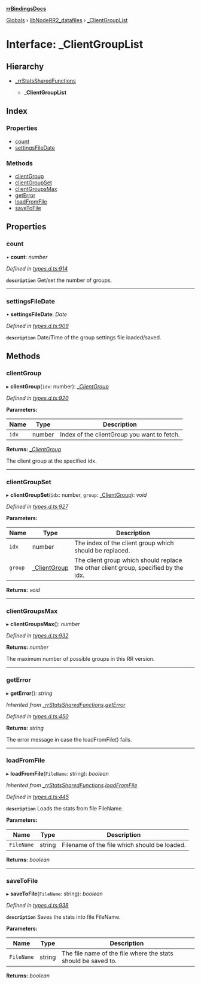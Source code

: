 **[rrBindingsDocs](../README.md)**

[Globals](../README.md) › [libNodeRR2_datafiles](../modules/libnoderr2_datafiles.md) › [_ClientGroupList](libnoderr2_datafiles._clientgrouplist.md)

# Interface: _ClientGroupList

## Hierarchy

* [_rrStatsSharedFunctions](libnoderr2_datafiles._rrstatssharedfunctions.md)

  * **_ClientGroupList**

## Index

### Properties

* [count](libnoderr2_datafiles._clientgrouplist.md#count)
* [settingsFileDate](libnoderr2_datafiles._clientgrouplist.md#settingsfiledate)

### Methods

* [clientGroup](libnoderr2_datafiles._clientgrouplist.md#clientgroup)
* [clientGroupSet](libnoderr2_datafiles._clientgrouplist.md#clientgroupset)
* [clientGroupsMax](libnoderr2_datafiles._clientgrouplist.md#clientgroupsmax)
* [getError](libnoderr2_datafiles._clientgrouplist.md#geterror)
* [loadFromFile](libnoderr2_datafiles._clientgrouplist.md#loadfromfile)
* [saveToFile](libnoderr2_datafiles._clientgrouplist.md#savetofile)

## Properties

###  count

• **count**: *number*

*Defined in [types.d.ts:914](https://github.com/Novalis15/rrBindings/blob/33d8d78/nodeJS/lx64/v6/types.d.ts#L914)*

**`description`** Get/set the number of groups.

___

###  settingsFileDate

• **settingsFileDate**: *Date*

*Defined in [types.d.ts:909](https://github.com/Novalis15/rrBindings/blob/33d8d78/nodeJS/lx64/v6/types.d.ts#L909)*

**`description`** Date/Time of the group settings file loaded/saved.

## Methods

###  clientGroup

▸ **clientGroup**(`idx`: number): *[_ClientGroup](libnoderr2_datafiles._clientgroup.md)*

*Defined in [types.d.ts:920](https://github.com/Novalis15/rrBindings/blob/33d8d78/nodeJS/lx64/v6/types.d.ts#L920)*

**Parameters:**

Name | Type | Description |
------ | ------ | ------ |
`idx` | number | Index of the clientGroup you want to fetch. |

**Returns:** *[_ClientGroup](libnoderr2_datafiles._clientgroup.md)*

The client group at the specified idx.

___

###  clientGroupSet

▸ **clientGroupSet**(`idx`: number, `group`: [_ClientGroup](libnoderr2_datafiles._clientgroup.md)): *void*

*Defined in [types.d.ts:927](https://github.com/Novalis15/rrBindings/blob/33d8d78/nodeJS/lx64/v6/types.d.ts#L927)*

**Parameters:**

Name | Type | Description |
------ | ------ | ------ |
`idx` | number | The index of the client group which should be replaced. |
`group` | [_ClientGroup](libnoderr2_datafiles._clientgroup.md) | The client group which should replace the other client group, specified by the idx.  |

**Returns:** *void*

___

###  clientGroupsMax

▸ **clientGroupsMax**(): *number*

*Defined in [types.d.ts:932](https://github.com/Novalis15/rrBindings/blob/33d8d78/nodeJS/lx64/v6/types.d.ts#L932)*

**Returns:** *number*

The maximum number of possible groups in this RR version.

___

###  getError

▸ **getError**(): *string*

*Inherited from [_rrStatsSharedFunctions](libnoderr2_datafiles._rrstatssharedfunctions.md).[getError](libnoderr2_datafiles._rrstatssharedfunctions.md#geterror)*

*Defined in [types.d.ts:450](https://github.com/Novalis15/rrBindings/blob/33d8d78/nodeJS/lx64/v6/types.d.ts#L450)*

**Returns:** *string*

The error message in case the loadFromFile() fails.

___

###  loadFromFile

▸ **loadFromFile**(`FileName`: string): *boolean*

*Inherited from [_rrStatsSharedFunctions](libnoderr2_datafiles._rrstatssharedfunctions.md).[loadFromFile](libnoderr2_datafiles._rrstatssharedfunctions.md#loadfromfile)*

*Defined in [types.d.ts:445](https://github.com/Novalis15/rrBindings/blob/33d8d78/nodeJS/lx64/v6/types.d.ts#L445)*

**`description`** Loads the stats from file FileName.

**Parameters:**

Name | Type | Description |
------ | ------ | ------ |
`FileName` | string | Filename of the file which should be loaded.  |

**Returns:** *boolean*

___

###  saveToFile

▸ **saveToFile**(`FileName`: string): *boolean*

*Defined in [types.d.ts:938](https://github.com/Novalis15/rrBindings/blob/33d8d78/nodeJS/lx64/v6/types.d.ts#L938)*

**`description`** Saves the stats into file FileName.

**Parameters:**

Name | Type | Description |
------ | ------ | ------ |
`FileName` | string | The file name of the file where the stats should be saved to.  |

**Returns:** *boolean*